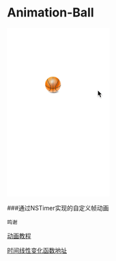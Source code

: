 # Animation-Ball
![图片](https://github.com/youran1024/Animation-Ball/blob/master/ballAnimation.gif)

###通过NSTimer实现的自定义帧动画

`鸣谢`
	
   [动画教程](http://www.cocoachina.com/ios/20150106/10839.html)

   [时间线性变化函数地址](http://robertpenner.com/easing/)

